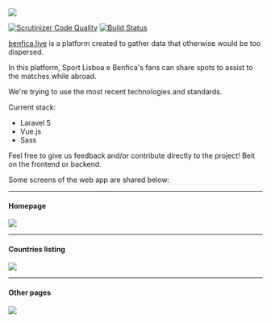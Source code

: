 <img src="https://i.imgur.com/T0Gc1LV.png">

[![Scrutinizer Code Quality](https://scrutinizer-ci.com/g/gdiasdasilva/benfica-live/badges/quality-score.png?b=develop)](https://scrutinizer-ci.com/g/gdiasdasilva/benfica-live/?branch=develop)
[![Build Status](https://scrutinizer-ci.com/g/gdiasdasilva/benfica-live/badges/build.png?b=develop)](https://scrutinizer-ci.com/g/gdiasdasilva/benfica-live/build-status/develop)

<a href="#" target="_blank">benfica.live</a> is a platform created to gather data that otherwise would be too dispersed.

In this platform, Sport Lisboa e Benfica's fans can share spots to assist to the matches while abroad.

We're trying to use the most recent technologies and standards.

Current stack:

* Laravel 5
* Vue.js
* Sass

Feel free to give us feedback and/or contribute directly to the project! Beit on the frontend or backend.

Some screens of the web app are shared below:

---

#### Homepage

<img src="https://i.imgur.com/OfFHRCg.png"/>

---

#### Countries listing

<img src="https://i.imgur.com/abVrijA.png"/>

---

#### Other pages

<img src="https://i.imgur.com/ID8zwVg.png"/>
